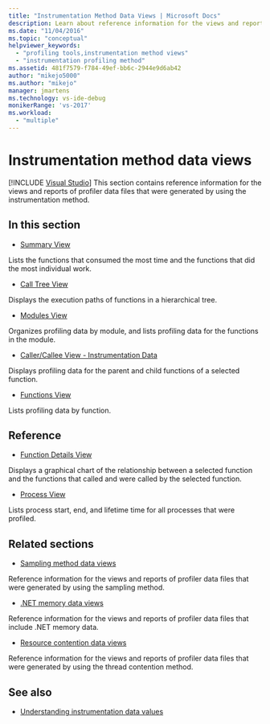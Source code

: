 ```yaml
---
title: "Instrumentation Method Data Views | Microsoft Docs"
description: Learn about reference information for the views and reports of profiler data files that were generated by using the instrumentation method.
ms.date: "11/04/2016"
ms.topic: "conceptual"
helpviewer_keywords:
  - "profiling tools,instrumentation method views"
  - "instrumentation profiling method"
ms.assetid: 481f7579-f784-49ef-bb6c-2944e9d6ab42
author: "mikejo5000"
ms.author: "mikejo"
manager: jmartens
ms.technology: vs-ide-debug
monikerRange: 'vs-2017'
ms.workload:
  - "multiple"
---
```

# Instrumentation method data views

 [!INCLUDE [Visual Studio](~/includes/applies-to-version/vs-windows-only.md)]
This section contains reference information for the views and reports of profiler data files that were generated by using the instrumentation method.

## In this section
- [Summary View](../profiling/summary-view-instrumentation-data.md)

 Lists the functions that consumed the most time and the functions that did the most individual work.

- [Call Tree View](../profiling/call-tree-view-instrumentation-data.md)

 Displays the execution paths of functions in a hierarchical tree.

- [Modules View](../profiling/modules-view-instrumentation-data.md)

 Organizes profiling data by module, and lists profiling data for the functions in the module.

- [Caller/Callee View - Instrumentation Data](../profiling/caller-callee-view-instrumentation-data.md)

 Displays profiling data for the parent and child functions of a selected function.

- [Functions View](../profiling/functions-view-instrumentation-data.md)

 Lists profiling data by function.

## Reference
- [Function Details View](../profiling/function-details-view.md)

 Displays a graphical chart of the relationship between a selected function and the functions that called and were called by the selected function.

- [Process View](../profiling/process-view.md)

 Lists process start, end, and lifetime time for all processes that were profiled.

## Related sections
- [Sampling method data views](../profiling/profiler-sampling-method-data-views.md)

 Reference information for the views and reports of profiler data files that were generated by using the sampling method.

- [.NET memory data views](../profiling/dotnet-memory-data-views.md)

 Reference information for the views and reports of profiler data files that include .NET memory data.

- [Resource contention data views](../profiling/resource-contention-data-views.md)

 Reference information for the views and reports of profiler data files that were generated by using the thread contention method.

## See also
- [Understanding instrumentation data values](../profiling/understanding-instrumentation-data-values.md)
